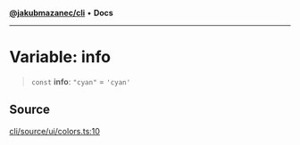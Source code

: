 [**@jakubmazanec/cli**](../../../README.md) • **Docs**

---

# Variable: info

> `const` **info**: `"cyan"` = `'cyan'`

## Source

[cli/source/ui/colors.ts:10](https://github.com/jakubmazanec/js-tools/blob/51bfc5b913a7a7ef21d8d702a0d87d72983e112a/packages/cli/source/ui/colors.ts#L10)

